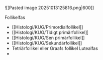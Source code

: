 

![[Pasted image 20251013125816.png|600]]


Follikelfas
- [[Histologi/KUG/Primordialfollikel]]
- [[Histologi/KUG/Tidigt primärfollikel]]
- [[Histologi/KUG/Sen primärfollikel]]
- [[Histologi/KUG/Sekundärfollikel]]
- Tetriärfollikel eller Graafs follikel
Lutealfas
- 

